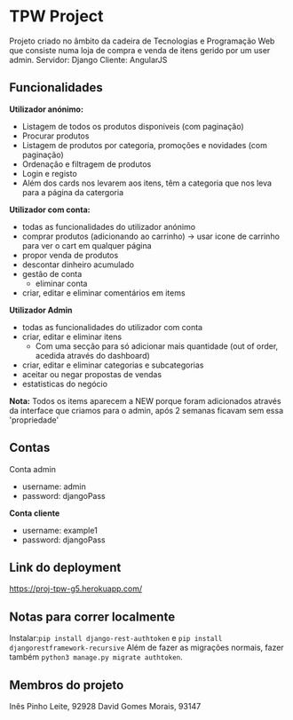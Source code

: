 # TPW Project

Projeto criado no âmbito da cadeira de Tecnologias e Programação Web que consiste numa loja de compra e venda de itens gerido por um user admin.
Servidor: Django
Cliente: AngularJS

## Funcionalidades
**Utilizador anónimo:**
- Listagem de todos os produtos disponiveis (com paginação)
- Procurar produtos
- Listagem de produtos por categoria, promoções e novidades (com paginação) 
- Ordenação e filtragem de produtos
- Login e registo
- Além dos cards nos levarem aos itens, têm a categoria que nos leva para a página da catergoria

**Utilizador com conta:**
- todas as funcionalidades do utilizador anónimo
- comprar produtos (adicionando ao carrinho)
	-> usar icone de carrinho para ver o cart em qualquer página
- propor venda de produtos
- descontar dinheiro acumulado
- gestão de conta
	- eliminar conta
- criar, editar e eliminar comentários em items

**Utilizador Admin**
- todas as funcionalidades do utilizador com conta
- criar, editar e eliminar itens
	- Com uma secção para só adicionar mais quantidade (out of order, acedida através do dashboard)
- criar, editar e eliminar categorias e subcategorias
- aceitar ou negar propostas de vendas
- estatisticas do negócio

**Nota:** Todos os items aparecem a NEW porque foram adicionados através da interface que criamos para o admin, após 2 semanas ficavam sem essa 'propriedade'

## Contas
Conta admin
- username: admin
- password: djangoPass

**Conta cliente**
- username: example1
- password: djangoPass

## Link do deployment
https://proj-tpw-g5.herokuapp.com/

## Notas para correr localmente
Instalar:`pip install django-rest-authtoken` e `pip install djangorestframework-recursive`
Além de fazer as migrações normais, fazer também `python3 manage.py migrate authtoken`.


## Membros do projeto
Inês Pinho Leite, 92928
David Gomes Morais, 93147
